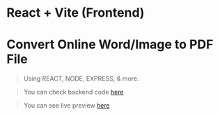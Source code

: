 # React + Vite (Frontend)

# Convert Online Word/Image to PDF File

> Using REACT, NODE, EXPRESS, & more.

> You can check backend code [here](https://github.com/Roshan-kumar123/mern-Word-ImageToPDF-backend "click")

> You can see live preview [here](https://fake-cloud-hosting-website.netlify.app/ "click")
